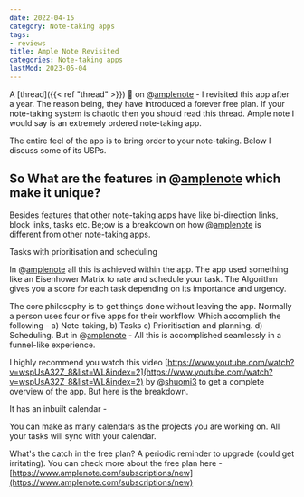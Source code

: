 ```yaml
---
date: 2022-04-15
category: Note-taking apps
tags:
- reviews
title: Ample Note Revisited
categories: Note-taking apps
lastMod: 2023-05-04
---
```

A [thread]({{< ref "thread" >}}) 🧵 on @[amplenote](https://twitter.com/amplenote) - I revisited this app after a year. The reason being, they have introduced a forever free plan. If your note-taking system is chaotic then you should read this thread. Ample note I would say is an extremely ordered note-taking app.

The entire feel of the app is to bring order to your note-taking. Below I discuss some of its USPs.

## So What are the features in @[amplenote](https://twitter.com/amplenote) which make it unique?

Besides features that other note-taking apps have like bi-direction links, block links, tasks etc. Be;ow is a breakdown on how @[amplenote](https://twitter.com/amplenote) is different from other note-taking apps.

Tasks with prioritisation and scheduling

In @[amplenote](https://twitter.com/amplenote) all this is achieved within the app. The app used something like an Eisenhower Matrix to rate and schedule your task. The Algorithm gives you a score for each task depending on its importance and urgency.

The core philosophy is to get things done without leaving the app.
Normally a person uses four or five apps for their workflow. Which accomplish the following - a) Note-taking, b) Tasks c) Prioritisation and planning. d) Scheduling.
But in @[amplenote](https://twitter.com/amplenote) - All this is accomplished seamlessly in a funnel-like experience.

I highly recommend you watch this video [https://www.youtube.com/watch?v=wspUsA32Z_8&list=WL&index=2](https://www.youtube.com/watch?v=wspUsA32Z_8&list=WL&index=2) by @[shuomi3](https://twitter.com/shuomi3) to get a complete overview of the app. But here is the breakdown.

It has an inbuilt calendar -

You can make as many calendars as the projects you are working on. All your tasks will sync with your calendar.

What's the catch in the free plan?
A periodic reminder to upgrade (could get irritating). You can check more about the free plan here - [https://www.amplenote.com/subscriptions/new](https://www.amplenote.com/subscriptions/new)
